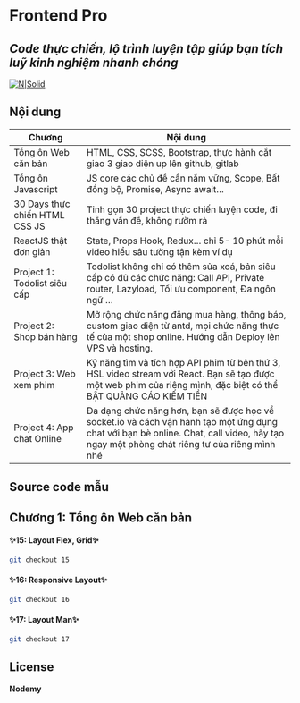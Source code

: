 # Frontend Pro
## _Code thực chiến, lộ trình luyện tập  giúp bạn  tích luỹ kinh nghiệm  nhanh chóng_
[![N|Solid](https://class.nodemy.vn/api/public/uploads/modules/64c33f8438ef260020823df8.jpg)](https://class.nodemy.vn/modules/64c33f8438ef260020823df8)

## Nội dung

| Chương | Nội dung |
| ------ | ------ |
| Tổng ôn Web căn bản | HTML, CSS, SCSS, Bootstrap, thực hành cắt giao 3 giao diện up lên github, gitlab|
| Tổng ôn Javascript | JS core các chủ đề cần nắm vững, Scope, Bất đồng bộ, Promise, Async await…|
| 30 Days thực chiến HTML CSS JS | Tinh gọn 30 project thực chiến luyện code, đi thẳng vấn đề, không rườm rà |
| ReactJS thật đơn giản | State, Props Hook, Redux… chỉ 5- 10  phút mỗi video hiểu sâu tường tận kèm ví dụ |
| Project 1: Todolist siêu cấp | Todolist không chỉ có thêm sửa xoá, bản siêu cấp có đủ các chức năng: Call API, Private router, Lazyload, Tối ưu component, Đa ngôn ngữ … |
| Project 2: Shop bán hàng | Mở rộng chức năng đăng mua hàng, thông báo, custom giao diện từ antd, mọi chức năng thực tế của một shop online. Hướng dẫn Deploy lên VPS và hosting. |
| Project 3: Web xem phim | Kỹ năng tìm và tích hợp API phim từ bên thứ 3, HSL video stream với React. Bạn sẽ tạo được một web phim của riêng mình, đặc biệt có thể BẬT QUẢNG CÁO KIẾM TIỀN |
| Project 4: App chat Online |Đa dạng chức năng hơn, bạn sẽ được học về socket.io và cách vận hành tạo một ứng dụng chat với bạn bè online. Chat, call video, hãy tạo ngay một phòng chát riêng tư của riêng mình nhé|


## Source code mẫu 
## Chương 1: Tổng ôn Web căn bản 
#### ✨15: Layout Flex, Grid✨
```sh
git checkout 15
```
#### ✨16: Responsive Layout✨
```sh
git checkout 16
```
#### ✨17: Layout Man✨
```sh
git checkout 17
```


## License

**Nodemy**









